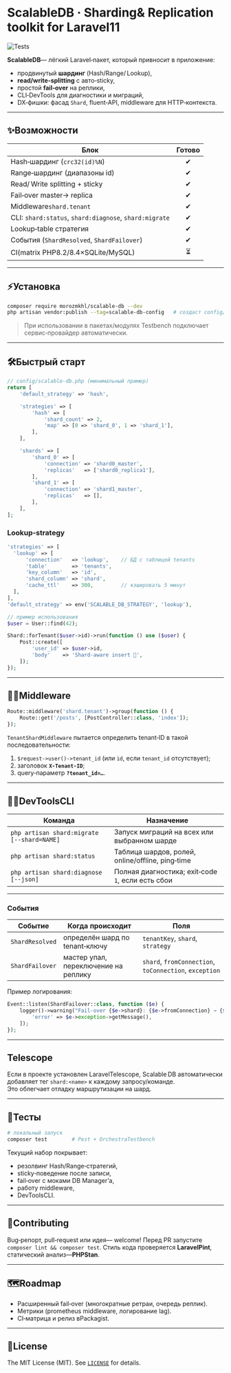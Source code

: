 # ScalableDB · Sharding& Replication toolkit for Laravel11

![Tests](https://github.com/morozmkhl/scalable-db/actions/workflows/ci.yml/badge.svg)

<!-- CI badge (добавится после настройки GitHubActions) -->

<!-- ![Tests](https://github.com/<vendor>/scalable-db/actions/workflows/ci.yml/badge.svg) -->

**ScalableDB**— лёгкий Laravel‑пакет, который привносит в приложение:

* продвинутый **шардинг** (Hash/Range/ Lookup),
* **read/write‑splitting** с авто‑sticky,
* простой **fail‑over** на реплики,
* CLI‑DevTools для диагностики и миграций,
* DX‑фишки: фасад `Shard`, fluent‑API, middleware для HTTP‑контекста.

---

## ✨Возможности

| Блок                                                   | Готово |
| ------------------------------------------------------ | :----: |
| Hash‑шардинг (`crc32(id)%N`)                         |    ✔   |
| Range‑шардинг (диапазоны id)                           |    ✔   |
| Read/ Write splitting + sticky                        |    ✔   |
| Fail‑over master→ replica                             |    ✔   |
| Middleware`shard.tenant`                              |    ✔   |
| CLI: `shard:status`, `shard:diagnose`, `shard:migrate` |    ✔   |
| Lookup‑table стратегия                                 |    ✔    |
| События (`ShardResolved`, `ShardFailover`)             |    ✔   |
| CI(matrix PHP8.2/8.4×SQLite/MySQL)                 |    ⏳   |

---

## ⚡Установка

```bash
composer require morozmkhl/scalable-db --dev
php artisan vendor:publish --tag=scalable-db-config   # создаст config/scalable-db.php
```

> При использовании в пакетах/модулях Testbench подключает сервис‑провайдер автоматически.

---

## 🛠️Быстрый старт

```php
// config/scalable-db.php (минимальный пример)
return [
    'default_strategy' => 'hash',

    'strategies' => [
        'hash' => [
            'shard_count' => 2,
            'map' => [0 => 'shard_0', 1 => 'shard_1'],
        ],
    ],

    'shards' => [
        'shard_0' => [
            'connection' => 'shard0_master',
            'replicas'   => ['shard0_replica1'],
        ],
        'shard_1' => [
            'connection' => 'shard1_master',
            'replicas'   => [],
        ],
    ],
];
```

### Lookup‑strategy

```php
'strategies' => [
  'lookup' => [
      'connection'   => 'lookup',    // БД с таблицей tenants
      'table'        => 'tenants',
      'key_column'   => 'id',
      'shard_column' => 'shard',
      'cache_ttl'    => 300,         // кэшировать 5 минут
  ],
],
'default_strategy' => env('SCALABLE_DB_STRATEGY', 'lookup'),
```

```php
// пример использования
$user = User::find(42);

Shard::forTenant($user->id)->run(function () use ($user) {
    Post::create([
        'user_id' => $user->id,
        'body'    => 'Shard‑aware insert 🚀',
    ]);
});
```

---

## 🏃‍♀️Middleware

```php
Route::middleware('shard.tenant')->group(function () {
    Route::get('/posts', [PostController::class, 'index']);
});
```

`TenantShardMiddleware` пытается определить tenant‑ID в такой последовательности:

1. `$request->user()->tenant_id` (или `id`, если `tenant_id` отсутствует);
2. заголовок **`X-Tenant-ID`**;
3. query‑параметр **`?tenant_id=…`**.

---

## 👩‍💻DevToolsCLI

| Команда                                    | Назначение                                        |
| ------------------------------------------ | ------------------------------------------------- |
| `php artisan shard:migrate [--shard=NAME]` | Запуск миграций на всех или выбранном шарде       |
| `php artisan shard:status`                 | Таблица шардов, ролей, online/offline, ping‑time  |
| `php artisan shard:diagnose [--json]`      | Полная диагностика; exit‑code `1`, если есть сбои |

---

### События

| Событие | Когда происходит | Поля |
|---------|------------------|------|
| `ShardResolved` | определён шард по tenant‑ключу | `tenantKey`, `shard`, `strategy` |
| `ShardFailover` | мастер упал, переключение на реплику | `shard`, `fromConnection`, `toConnection`, `exception` |

Пример логирования:

```php
Event::listen(ShardFailover::class, function ($e) {
    logger()->warning("Fail‑over {$e->shard}: {$e->fromConnection} → {$e->toConnection}", [
        'error' => $e->exception->getMessage(),
    ]);
});
```

---

## Telescope

Если в проекте установлен LaravelTelescope, Scalable DB автоматически
добавляет тег `shard:<name>` к каждому запросу/команде.  
Это облегчает отладку маршрутизации на шард.

---


## 🧪Тесты

```bash
# локальный запуск
composer test        # Pest + OrchestraTestbench
```

Текущий набор покрывает:

* резолвинг Hash/Range‑стратегий,
* sticky‑поведение после записи,
* fail‑over с моками DB Manager’а,
* работу middleware,
* DevToolsCLI.

---

## 🤝Contributing

Bug‑репорт, pull‑request или идея— welcome!
Перед PR запустите `composer lint && composer test`.
Стиль кода проверяется **LaravelPint**, статический анализ—**PHPStan**.

---

## 🗺️Roadmap

* Расширенный fail‑over (многократные ретраи, очередь реплик).
* Метрики (prometheus middleware, логирование lag).
* CI‑матрица и релиз вPackagist.

---

## 📄License

The MIT License (MIT). See [`LICENSE`](LICENSE) for details.
